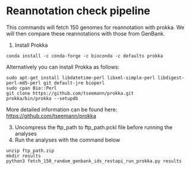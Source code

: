 
# Reannotation check pipeline

This commands will fetch 150 genomes for reannotation with prokka. We will then compare these reannotations with those from GenBank.

1. Install Prokka
```
conda install -c conda-forge -c bioconda -c defaults prokka
```

Alternatively you can install Prokka as follows:  
```
sudo apt-get install libdatetime-perl libxml-simple-perl libdigest-perl-md5-perl git default-jre bioperl
sudo cpan Bio::Perl
git clone https://github.com/tseemann/prokka.git 
prokka/bin/prokka --setupdb
```

More detailed information can be found here: https://github.com/tseemann/prokka


3. Uncompress the ftp_path to ftp_path.pckl file before running the analyses
4. Run the analyses with the command below 

```
unzip ftp_path.zip
mkdir results
python3 fetch_150_random_genbank_ids_restapi_run_prokka.py results
```
